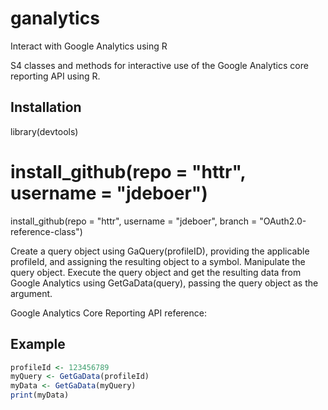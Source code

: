 ganalytics
==========

Interact with Google Analytics using R

S4 classes and methods for interactive use of the Google Analytics core reporting API using R.

Installation
------------
library(devtools)
# install_github(repo = "httr", username = "jdeboer")
install_github(repo = "httr", username = "jdeboer", branch = "OAuth2.0-reference-class")

Create a query object using GaQuery(profileID), providing the applicable profileId, and assigning the resulting object to a symbol.
Manipulate the query object.
Execute the query object and get the resulting data from Google Analytics using GetGaData(query), passing the query object as the argument.

Google Analytics Core Reporting API reference: 

Example
-------
```r
profileId <- 123456789
myQuery <- GetGaData(profileId)
myData <- GetGaData(myQuery)
print(myData)
```